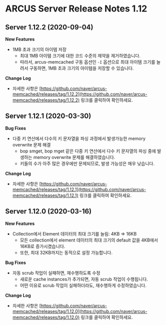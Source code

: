 # ARCUS Server Release Notes 1.12

## Server 1.12.2 (2020-09-04)

**New Features**

- 1MB 초과 크기의 아이템 저장
  - 최대 1MB 아이템 크기에 대한 코드 수준의 제약을 제거하였습니다.
  - 따라서, arcus-memcached 구동 옵션인 `-I` 옵션으로 최대 아이템 크기를 늘려서 구동하면, 1MB 초과 크기의 아이템을 저장할 수 있습니다.
  
**Change Log**

- 자세한 사항은 [https://github.com/naver/arcus-memcached/releases/tag/1.12.2](https://github.com/naver/arcus-memcached/releases/tag/1.12.2) 링크를 클릭하여 확인하세요.

## Server 1.12.1 (2020-03-30)

**Bug Fixes**

- 다중 키 연산에서 다수의 키 문자열을 파싱 과정에서 발생가능한 memory overwrite 문제 해결
  - bop smget, bop mget 같은 다중 키 연산에서 다수 키 문자열의 파싱 중에 발생하는 memory overwrite 문제를 해결하였습니다.
  - 키들의 수가 아주 많은 경우에만 문제되므로, 발생 가능성은 매우 낮습니다.
    
**Change Log**

- 자세한 사항은 [https://github.com/naver/arcus-memcached/releases/tag/1.12.1](https://github.com/naver/arcus-memcached/releases/tag/1.12.1) 링크를 클릭하여 확인하세요.

## Server 1.12.0 (2020-03-16)

**New Features**

- Collection에서 Element 데이터의 최대 크기를 늘림: 4KB => 16KB
  - 모든 collection에서 element 데이터의 최대 크기의 default 값을 4KB에서 16KB로 증가시켰습니다.
  - 또한, 최대 32KB까지는 동적으로 설정 가능합니다.
  
**Bug Fixes**

- 자동 scrub 작업이 실패하면, 재수행하도록 수정
  - 새로운 cache instances가 추가되면, 자동 scrub 작업이 수행됩니다.
  - 어떤 이유로 scrub 작업이 실패하더라도, 재수행하게 수정하였습니다.
  
**Change Log**

- 자세한 사항은 [https://github.com/naver/arcus-memcached/releases/tag/1.12.0](https://github.com/naver/arcus-memcached/releases/tag/1.12.0) 링크를 클릭하여 확인하세요.



